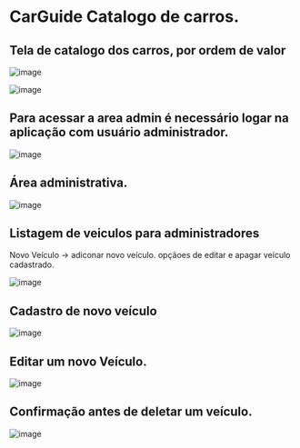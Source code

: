 # CarGuide Catalogo de carros. 


## Tela de catalogo dos carros, por ordem de valor
![image](https://github.com/user-attachments/assets/eed7935d-d77e-409b-b46c-c83fafb12087)

![image](https://github.com/user-attachments/assets/4a3fd01a-93ac-4253-a836-47180c00ef73)

## Para acessar a area admin é necessário logar na aplicação com usuário administrador. 

![image](https://github.com/user-attachments/assets/2a4e3fde-c949-406b-88ee-fcc7f4fbdd6b)

## Área administrativa.

![image](https://github.com/user-attachments/assets/8c0e7d04-afb9-4d1a-aa9e-70a3a281f8d9)

## Listagem de veiculos para administradores 
Novo Veículo -> adiconar novo veículo.
opçãoes de editar e apagar veículo cadastrado. 

![image](https://github.com/user-attachments/assets/52b6db31-fb90-4931-9a07-af55bb7c072b)

## Cadastro de novo veículo 

![image](https://github.com/user-attachments/assets/12b3b5ed-38ad-467c-bea9-fec1ddec97c2)

## Editar um novo Veículo. 

![image](https://github.com/user-attachments/assets/d3972f8b-7e83-4813-913e-145d975d9136)

## Confirmação antes de deletar um veículo. 

![image](https://github.com/user-attachments/assets/0111f3ac-54c5-49a8-a4f4-d714a39b3d47)


